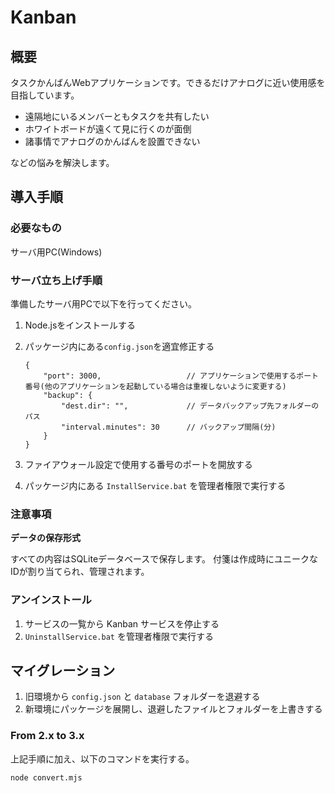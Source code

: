 # Kanban

## 概要

タスクかんばんWebアプリケーションです。できるだけアナログに近い使用感を目指しています。

- 遠隔地にいるメンバーともタスクを共有したい
- ホワイトボードが遠くて見に行くのが面倒
- 諸事情でアナログのかんばんを設置できない

などの悩みを解決します。

## 導入手順

### 必要なもの

サーバ用PC(Windows)

### サーバ立ち上げ手順

準備したサーバ用PCで以下を行ってください。

1. Node.jsをインストールする
2. パッケージ内にある<code>config.json</code>を適宜修正する

    ```jsonc
    {
        "port": 3000,                   // アプリケーションで使用するポート番号(他のアプリケーションを起動している場合は重複しないように変更する)
        "backup": {
            "dest.dir": "",             // データバックアップ先フォルダーのパス
            "interval.minutes": 30      // バックアップ間隔(分)
        }
    }
    ```
    
3. ファイアウォール設定で使用する番号のポートを開放する
4. パッケージ内にある `InstallService.bat` を管理者権限で実行する

### 注意事項

**データの保存形式**

すべての内容はSQLiteデータベースで保存します。
付箋は作成時にユニークなIDが割り当てられ、管理されます。

### アンインストール

1. サービスの一覧から Kanban サービスを停止する
2. `UninstallService.bat` を管理者権限で実行する

## マイグレーション

1. 旧環境から `config.json` と `database` フォルダーを退避する
2. 新環境にパッケージを展開し、退避したファイルとフォルダーを上書きする

### From 2.x to 3.x

上記手順に加え、以下のコマンドを実行する。

```
node convert.mjs
```

